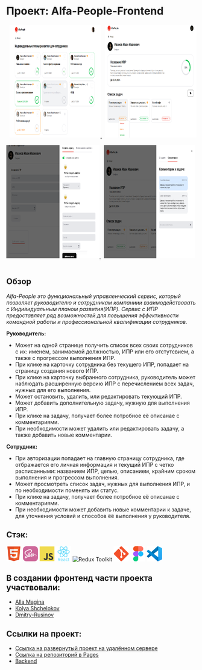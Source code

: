 # Проект: Alfa-People-Frontend
<div>
  <div>
    </a>&nbsp;
    <a href="https://Sattturday.github.io/alfa-frontend" target="_blank" rel="noreferrer">
      <img src="https://github.com/RandyCheBro/imgs-for-README/blob/main/alfa-people_1.png?raw=true" width="48%" height="300">
    </a>&nbsp;
    <a href="https://Sattturday.github.io/alfa-frontend" target="_blank" rel="noreferrer">
      <img src="https://github.com/RandyCheBro/imgs-for-README/blob/main/alfa-people_2.png?raw=true" width="48%" height="300">
    </a>&nbsp;
  </div>
  <div>
    <a href="https://Sattturday.github.io/alfa-frontend" target="_blank" rel="noreferrer">
      <img src="https://github.com/RandyCheBro/imgs-for-README/blob/main/alfa-people_3.png?raw=true" width="49%" height="300">
    </a>&nbsp;
    <a href="https://Sattturday.github.io/alfa-frontend" target="_blank" rel="noreferrer">
      <img src="https://github.com/RandyCheBro/imgs-for-README/blob/main/alfa-people_4.png?raw=true" width="48%" height="300">
    </a>&nbsp;
  </div>
</div>

## Обзор

_Alfa-People это функциональный управленческий сервис, который позволяет руководителю и сотрудникам компаниии взаимодействовать с Индивидуальным планом развития(ИПР). Сервис с ИПР предоставляет ряд возможностей для повышения эффективности командной работы и профессиональной квалификации сотрудников._

**Руководитель:**
* Может на одной странице получить список всех своих сотрудников с их: именем, занимаемой должностью, ИПР или его отстутсвием, а также с прогрессом выполнения ИПР.
* При клике на карточку сотрудника без текущего ИПР, попадает на страницу создания нового ИПР.
* При клике на карточку выбранного сотрудника, руководитель может наблюдать расширенную версию ИПР с перечислением всех задач, нужных для его выполнения.
* Может остановить, удалить, или редактировать текующий ИПР.
* Может добавить дополнительную задачу, нужную для выполнения ИПР.
* При клике на задачу, получает более потробное её описанае с комментариями.
* При необходимости может удалить или редактировать задачу, а также добавить новые комментарии.
 
**Сотрудник:**
* При авторизации попадает на главную страницу сотрудника, где отбражается его личная информация и текущий ИПР с четко расписанными: названием ИПР, целью, описанием, крайним сроком выполнения и прогрессом выполнения.
* Может просмотреть список задач, нужных для выполнения ИПР, и по необходимости поменять им статус.
* При клике на задачу, получает более потробное её описанае с комментариями.
* При необходимости может добавить новые комментарии к задаче, для уточнения условий и способов ёё выполнения у руководителя.

## Стэк:
<div>
  <img src="https://raw.githubusercontent.com/devicons/devicon/1119b9f84c0290e0f0b38982099a2bd027a48bf1/icons/html5/html5-original.svg" title="HTML5" alt="HTML" width="40" height="40"/>

  <img src="https://github.com/tandpfun/skill-icons/blob/main/icons/Sass.svg" title="SCSS" alt="SCSS" width="40" height="40"/>

  <img src="https://raw.githubusercontent.com/devicons/devicon/1119b9f84c0290e0f0b38982099a2bd027a48bf1/icons/javascript/javascript-original.svg" title="JavaScript" alt="JavaScript" width="40" height="40"/>

  <img src="https://raw.githubusercontent.com/devicons/devicon/1119b9f84c0290e0f0b38982099a2bd027a48bf1/icons/react/react-original-wordmark.svg" title="React" alt="React" width="40" height="40"/>

 <img src="https://cdn.icon-icons.com/icons2/2415/PNG/512/redux_original_logo_icon_146365.png" title="Redux Toolkit" alt="Redux Toolkit" width="40" height="40"/>

  <img src="https://raw.githubusercontent.com/devicons/devicon/1119b9f84c0290e0f0b38982099a2bd027a48bf1/icons/git/git-original.svg" title="Git" alt="Git" width="40" height="40"/>

  <img src="https://raw.githubusercontent.com/devicons/devicon/1119b9f84c0290e0f0b38982099a2bd027a48bf1/icons/figma/figma-original.svg" title="Figma" alt="Figma" width="40" height="40"/>

  <img src="https://raw.githubusercontent.com/devicons/devicon/1119b9f84c0290e0f0b38982099a2bd027a48bf1/icons/vscode/vscode-original.svg" title="VSCode" alt="VSCode" width="40" height="40"/>
</div>

## В создании фронтенд части проекта участвовали:

- [Alla Magina](https://github.com/Sattturday)
- [Kolya Shchelokov](https://github.com/RandyCheBro)
- [Dmitry-Rusinov](https://github.com/Dmitry-Rusinov)

## Ссылки на проект:

- [Ссылка на развернутый проект на удалённом сервере](https://Sattturday.github.io/alfa-frontend)
- [Ссылка на репозиторий в Pages](https://Sattturday.github.io/alfa-frontend)
- [Backend ](https://github.com/zhukov1414/MVP)
